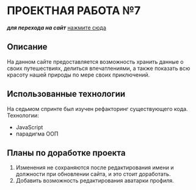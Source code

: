 # ПРОЕКТНАЯ РАБОТА №7

**_для перехода на сайт_** [нажмите сюда](https://emperorterra2000.github.io/mesto/index.html)

## Описание

На данном сайте предоставляется возможность хранить данные о своих путешествиях, делиться впечатлениями, а также показать всю красоту нашей природы по мере своих приключений.

## Использованные технологии

На седьмом спринте был изучен рефакторинг существующего кода. Технологии:

- JavaScript
- парадигма ООП

## Планы по доработке проекта

1. Изменения не сохраняются после редактирования имени и должности при обновлении сайта, и это стоит доработать.
2. Добавить возможность редактирования аватарки профиля.
